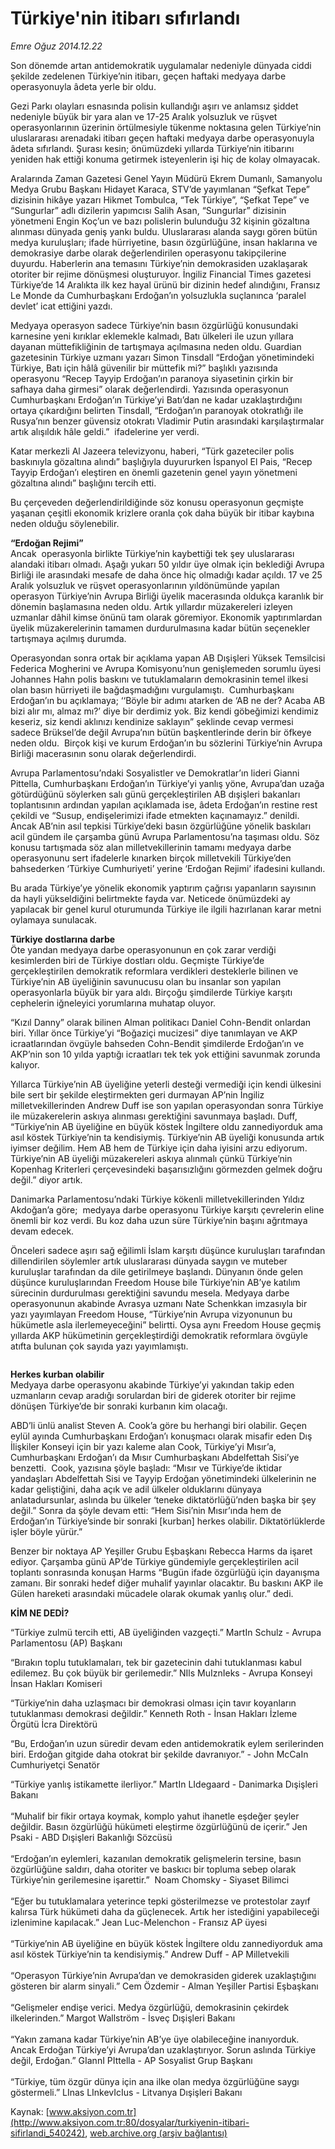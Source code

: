 # Türkiye'nin itibarı sıfırlandı

*Emre Oğuz 2014.12.22*

<div class="pNewsDetailMainContent" itemprop="articleBody">
 <p>
  Son dönemde artan antidemokratik uygulamalar nedeniyle dünyada ciddi şekilde zedelenen Türkiye’nin itibarı, geçen haftaki medyaya darbe operasyonuyla âdeta yerle bir oldu.
 </p>
 <p>
  Gezi Parkı olayları esnasında polisin kullandığı aşırı ve anlamsız şiddet nedeniyle büyük bir yara alan ve 17-25 Aralık yolsuzluk ve rüşvet operasyonlarının üzerinin örtülmesiyle tükenme noktasına gelen Türkiye’nin uluslararası arenadaki itibarı geçen haftaki medyaya darbe operasyonuyla âdeta sıfırlandı. Şurası kesin; önümüzdeki yıllarda Türkiye’nin itibarını yeniden hak ettiği konuma getirmek isteyenlerin işi hiç de kolay olmayacak.
 </p>
 <p>
  Aralarında Zaman Gazetesi Genel Yayın Müdürü Ekrem Dumanlı, Samanyolu Medya Grubu Başkanı Hidayet Karaca, STV’de yayımlanan “Şefkat Tepe” dizisinin hikâye yazarı Hikmet Tombulca, “Tek Türkiye”, “Şefkat Tepe” ve “Sungurlar” adlı dizilerin yapımcısı Salih Asan, “Sungurlar” dizisinin yönetmeni Engin Koç’un ve bazı polislerin bulunduğu 32 kişinin gözaltına alınması dünyada geniş yankı buldu. Uluslararası alanda saygı gören bütün medya kuruluşları; ifade hürriyetine, basın özgürlüğüne, insan haklarına ve demokrasiye darbe olarak değerlendirilen operasyonu takipçilerine duyurdu. Haberlerin ana temasını Türkiye’nin demokrasiden uzaklaşarak otoriter bir rejime dönüşmesi oluşturuyor. İngiliz Financial Times gazetesi Türkiye’de 14 Aralıkta ilk kez hayal ürünü bir dizinin hedef alındığını, Fransız Le Monde da Cumhurbaşkanı Erdoğan’ın yolsuzlukla suçlanınca ‘paralel devlet’ icat ettiğini yazdı.
 </p>
 <p>
  Medyaya operasyon sadece Türkiye’nin basın özgürlüğü konusundaki karnesine yeni kırıklar eklemekle kalmadı, Batı ülkeleri ile uzun yıllara dayanan müttefikliğinin de tartışmaya açılmasına neden oldu. Guardian gazetesinin Türkiye uzmanı yazarı Simon Tinsdall “Erdoğan yönetimindeki Türkiye, Batı için hâlâ güvenilir bir müttefik mi?” başlıklı yazısında operasyonu “Recep Tayyip Erdoğan’ın paranoya siyasetinin çirkin bir safhaya daha girmesi” olarak değerlendirdi. Yazısında operasyonun Cumhurbaşkanı Erdoğan’ın Türkiye’yi Batı’dan ne kadar uzaklaştırdığını ortaya çıkardığını belirten Tinsdall, “Erdoğan’ın paranoyak otokratlığı ile Rusya’nın benzer güvensiz otokratı Vladimir Putin arasındaki karşılaştırmalar artık alışıldık hâle geldi.”  ifadelerine yer verdi.
 </p>
 <p>
  Katar merkezli Al Jazeera televizyonu, haberi, “Türk gazeteciler polis baskınıyla gözaltına alındı” başlığıyla duyururken İspanyol El Pais, “Recep Tayyip Erdoğan’ı eleştiren en önemli gazetenin genel yayın yönetmeni gözaltına alındı” başlığını tercih etti.
 </p>
 <p>
  Bu çerçeveden değerlendirildiğinde söz konusu operasyonun geçmişte yaşanan çeşitli ekonomik krizlere oranla çok daha büyük bir itibar kaybına neden olduğu söylenebilir.
 </p>
 <p>
  <strong>
   “Erdoğan Rejimi”
  </strong>
  <br/>
  Ancak  operasyonla birlikte Türkiye’nin kaybettiği tek şey uluslararası alandaki itibarı olmadı. Aşağı yukarı 50 yıldır üye olmak için beklediği Avrupa Birliği ile arasındaki mesafe de daha önce hiç olmadığı kadar açıldı. 17 ve 25 Aralık yolsuzluk ve rüşvet operasyonlarının yıldönümünde yapılan operasyon Türkiye’nin Avrupa Birliği üyelik macerasında oldukça karanlık bir dönemin başlamasına neden oldu. Artık yıllardır müzakereleri izleyen uzmanlar dâhil kimse önünü tam olarak göremiyor. Ekonomik yaptırımlardan üyelik müzakerelerinin tamamen durdurulmasına kadar bütün seçenekler tartışmaya açılmış durumda.
 </p>
 <p>
  Operasyondan sonra ortak bir açıklama yapan AB Dışişleri Yüksek Temsilcisi Federica Mogherini ve Avrupa Komisyonu’nun genişlemeden sorumlu üyesi Johannes Hahn polis baskını ve tutuklamaların demokrasinin temel ilkesi olan basın hürriyeti ile bağdaşmadığını vurgulamıştı.  Cumhurbaşkanı Erdoğan’ın bu açıklamaya; ‘‘Böyle bir adımı atarken de ‘AB ne der? Acaba AB bizi alır mı, almaz mı?’ diye bir derdimiz yok. Biz kendi göbeğimizi kendimiz keseriz, siz kendi aklınızı kendinize saklayın” şeklinde cevap vermesi sadece Brüksel’de değil Avrupa’nın bütün başkentlerinde derin bir öfkeye neden oldu.  Birçok kişi ve kurum Erdoğan’ın bu sözlerini Türkiye’nin Avrupa Birliği macerasının sonu olarak değerlendirdi.
 </p>
 <p>
  Avrupa Parlamentosu’ndaki Sosyalistler ve Demokratlar’ın lideri Gianni Pittella, Cumhurbaşkanı Erdoğan’ın Türkiye’yi yanlış yöne, Avrupa’dan uzağa götürdüğünü söylerken salı günü gerçekleştirilen AB dışişleri bakanları toplantısının ardından yapılan açıklamada ise, âdeta Erdoğan’ın restine rest çekildi ve “Susup, endişelerimizi ifade etmekten kaçınamayız.” denildi.  Ancak AB’nin asıl tepkisi Türkiye’deki basın özgürlüğüne yönelik baskıları acil gündem ile çarşamba günü Avrupa Parlamentosu’na taşıması oldu. Söz konusu tartışmada söz alan milletvekillerinin tamamı medyaya darbe operasyonunu sert ifadelerle kınarken birçok milletvekili Türkiye’den bahsederken ‘Türkiye Cumhuriyeti’ yerine ‘Erdoğan Rejimi’ ifadesini kullandı.
 </p>
 <p>
  Bu arada Türkiye’ye yönelik ekonomik yaptırım çağrısı yapanların sayısının da hayli yükseldiğini belirtmekte fayda var. Neticede önümüzdeki ay yapılacak bir genel kurul oturumunda Türkiye ile ilgili hazırlanan karar metni oylamaya sunulacak.
 </p>
 <p>
  <strong>
   Türkiye dostlarına darbe
  </strong>
  <br/>
  Öte yandan medyaya darbe operasyonunun en çok zarar verdiği kesimlerden biri de Türkiye dostları oldu. Geçmişte Türkiye’de gerçekleştirilen demokratik reformlara verdikleri desteklerle bilinen ve Türkiye’nin AB üyeliğinin savunucusu olan bu insanlar son yapılan operasyonlarla büyük bir yara aldı. Birçoğu şimdilerde Türkiye karşıtı cephelerin iğneleyici yorumlarına muhatap oluyor.
 </p>
 <p>
  “Kızıl Danny” olarak bilinen Alman politikacı Daniel Cohn-Bendit onlardan biri. Yıllar önce Türkiye’yi “Boğaziçi mucizesi” diye tanımlayan ve AKP icraatlarından övgüyle bahseden Cohn-Bendit şimdilerde Erdoğan’ın ve AKP’nin son 10 yılda yaptığı icraatları tek tek yok ettiğini savunmak zorunda kalıyor.
 </p>
 <p>
  Yıllarca Türkiye’nin AB üyeliğine yeterli desteği vermediği için kendi ülkesini bile sert bir şekilde eleştirmekten geri durmayan AP’nin İngiliz milletvekillerinden Andrew Duff ise son yapılan operasyondan sonra Türkiye ile müzakerelerin askıya alınması gerektiğini savunmaya başladı. Duff, “Türkiye’nin AB üyeliğine en büyük köstek İngiltere oldu zannediyorduk ama asıl köstek Türkiye’nin ta kendisiymiş. Türkiye’nin AB üyeliği konusunda artık iyimser değilim. Hem AB hem de Türkiye için daha iyisini arzu ediyorum. Türkiye’nin AB üyeliği müzakereleri askıya alınmalı çünkü Türkiye’nin Kopenhag Kriterleri çerçevesindeki başarısızlığını görmezden gelmek doğru değil.” diyor artık.
 </p>
 <p>
  Danimarka Parlamentosu’ndaki Türkiye kökenli milletvekillerinden Yıldız Akdoğan’a göre;  medyaya darbe operasyonu Türkiye karşıtı çevrelerin eline önemli bir koz verdi. Bu koz daha uzun süre Türkiye’nin başını ağrıtmaya devam edecek.
 </p>
 <p>
  Önceleri sadece aşırı sağ eğilimli İslam karşıtı düşünce kuruluşları tarafından dillendirilen söylemler artık uluslararası dünyada saygın ve muteber kuruluşlar tarafından da dile getirilmeye başlandı. Dünyanın önde gelen düşünce kuruluşlarından Freedom House bile Türkiye’nin AB’ye katılım sürecinin durdurulması gerektiğini savundu mesela. Medyaya darbe operasyonunun akabinde Avrasya uzmanı Nate Schenkkan imzasıyla bir yazı yayımlayan Freedom House, “Türkiye’nin Avrupa vizyonunun bu hükümetle asla ilerlemeyeceğini” belirtti. Oysa aynı Freedom House geçmiş yıllarda AKP hükümetinin gerçekleştirdiği demokratik reformlara övgüyle atıfta bulunan çok sayıda yazı yayımlamıştı.
 </p>
 <p>
  <img alt="" src="http://web.archive.org/web/20141229110556im_/http://medya.aksiyon.com.tr//aksiyon/2014/12/23/550911.jpg "/>
 </p>
 <p>
  <strong>
   Herkes kurban olabilir
  </strong>
  <br/>
  Medyaya darbe operasyonu akabinde Türkiye’yi yakından takip eden uzmanların cevap aradığı sorulardan biri de giderek otoriter bir rejime dönüşen Türkiye’de bir sonraki kurbanın kim olacağı.
 </p>
 <p>
  ABD’li ünlü analist Steven A. Cook’a göre bu herhangi biri olabilir. Geçen eylül ayında Cumhurbaşkanı Erdoğan’ı konuşmacı olarak misafir eden Dış İlişkiler Konseyi için bir yazı kaleme alan Cook, Türkiye’yi Mısır’a, Cumhurbaşkanı Erdoğan’ı da Mısır Cumhurbaşkanı Abdelfettah Sisi’ye benzetti.  Cook, yazısına şöyle başladı: “Mısır ve Türkiye’de iktidar yandaşları Abdelfettah Sisi ve Tayyip Erdoğan yönetimindeki ülkelerinin ne kadar geliştiğini, daha açık ve adil ülkeler olduklarını dünyaya anlatadursunlar, aslında bu ülkeler ‘teneke diktatörlüğü’nden başka bir şey değil.” Sonra da şöyle devam etti: “Hem Sisi’nin Mısır’ında hem de Erdoğan’ın Türkiye’sinde bir sonraki [kurban] herkes olabilir. Diktatörlüklerde işler böyle yürür.”
 </p>
 <p>
  Benzer bir noktaya AP Yeşiller Grubu Eşbaşkanı Rebecca Harms da işaret ediyor. Çarşamba günü AP’de Türkiye gündemiyle gerçekleştirilen acil toplantı sonrasında konuşan Harms “Bugün ifade özgürlüğü için dayanışma zamanı. Bir sonraki hedef diğer muhalif yayınlar olacaktır. Bu baskını AKP ile Gülen hareketi arasındaki mücadele olarak okumak yanlış olur.” dedi.
 </p>
 <p>
  <strong>
   KİM NE DEDİ?
  </strong>
 </p>
 <p>
  “Türkiye zulmü tercih etti, AB üyeliğinden vazgeçti.” MartIn Schulz - Avrupa Parlamentosu (AP) Başkanı
 </p>
 <p>
  “Bırakın toplu tutuklamaları, tek bir gazetecinin dahi tutuklanması kabul edilemez. Bu çok büyük bir gerilemedir.” NIls MuIznIeks - Avrupa Konseyi İnsan Hakları Komiseri
 </p>
 <p>
  “Türkiye’nin daha uzlaşmacı bir demokrasi olması için tavır koyanların tutuklanması demokrasi değildir.” Kenneth Roth - İnsan Hakları İzleme Örgütü İcra Direktörü
 </p>
 <p>
  “Bu, Erdoğan’ın uzun süredir devam eden antidemokratik eylem serilerinden biri. Erdoğan gitgide daha otokrat bir şekilde davranıyor.” - John McCaIn Cumhuriyetçi Senatör
 </p>
 <p>
  “Türkiye yanlış istikamette ilerliyor.” MartIn LIdegaard - Danimarka Dışişleri Bakanı
  <br/>
  <br/>
  “Muhalif bir fikir ortaya koymak, komplo yahut ihanetle eşdeğer şeyler değildir. Basın özgürlüğü hükümeti eleştirme özgürlüğünü de içerir.” Jen Psaki - ABD Dışişleri Bakanlığı Sözcüsü
  <br/>
  <br/>
  “Erdoğan’ın eylemleri, kazanılan demokratik gelişmelerin tersine, basın özgürlüğüne saldırı, daha otoriter ve baskıcı bir topluma sebep olarak Türkiye’nin gerilemesine işarettir.”  Noam Chomsky - Siyaset Bilimci
  <br/>
  <br/>
  “Eğer bu tutuklamalara yeterince tepki gösterilmezse ve protestolar zayıf kalırsa Türk hükümeti daha da güçlenecek. Artık her istediğini yapabileceği izlenimine kapılacak.” Jean Luc-Melenchon - Fransız AP üyesi
  <br/>
  <br/>
  “Türkiye’nin AB üyeliğine en büyük köstek İngiltere oldu zannediyorduk ama asıl köstek Türkiye’nin ta kendisiymiş.” Andrew Duff - AP Milletvekili
  <br/>
  <br/>
  “Operasyon Türkiye’nin Avrupa’dan ve demokrasiden giderek uzaklaştığını gösteren bir alarm sinyali.” Cem Özdemir - Alman Yeşiller Partisi Eşbaşkanı
  <br/>
  <br/>
  “Gelişmeler endişe verici. Medya özgürlüğü, demokrasinin çekirdek ilkelerinden.” Margot Wallström - İsveç Dışişleri Bakanı
  <br/>
  <br/>
  “Yakın zamana kadar Türkiye’nin AB’ye üye olabileceğine inanıyorduk. Ancak Erdoğan Türkiye’yi Avrupa’dan uzaklaştırıyor. Sorun aslında Türkiye değil, Erdoğan.” GIannI PIttella - AP Sosyalist Grup Başkanı
  <br/>
  <br/>
  “Türkiye, tüm özgür dünya için ana ilke olan medya özgürlüğüne saygı göstermeli.” LInas LInkevIcIus - Litvanya Dışişleri Bakanı
 </p>
</div>


Kaynak: [www.aksiyon.com.tr](http://www.aksiyon.com.tr:80/dosyalar/turkiyenin-itibari-sifirlandi_540242), [web.archive.org (arşiv bağlantısı)](http://web.archive.org/web/20141229110556/http://www.aksiyon.com.tr:80/dosyalar/turkiyenin-itibari-sifirlandi_540242)

